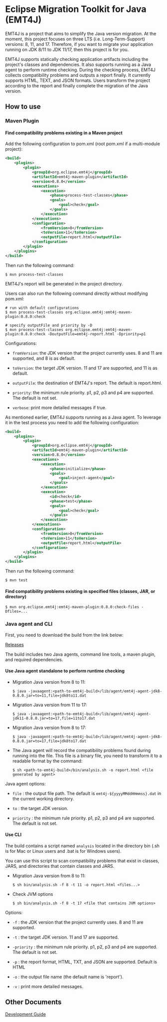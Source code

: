 <!--
    Copyright (c) 2022, 2023 Contributors to the Eclipse Foundation

    See the NOTICE file(s) distributed with this work for additional
    information regarding copyright ownership.

    This program and the accompanying materials are made available under the
    terms of the Apache License, Version 2.0 which is available at
    https://www.apache.org/licenses/LICENSE-2.0.

    Unless required by applicable law or agreed to in writing, software
    distributed under the License is distributed on an "AS IS" BASIS,
    WITHOUT WARRANTIES OR CONDITIONS OF ANY KIND, either express or implied.
    See the License for the specific language governing permissions and
    limitations under the License.

    SPDX-License-Identifier: Apache-2.0
 -->

# Eclipse Migration Toolkit for Java (EMT4J)

EMT4J is a project that aims to simplify the Java version migration. At the moment, this project focuses on three LTS
(i.e. Long-Term-Support) versions: 8, 11, and 17. Therefore, if you want to migrate your application running on JDK 8/11
to JDK 11/17, then this project is for you.

EMT4J supports statically checking application artifacts including the project's classes and dependencies. It also
supports running as a Java agent to perform runtime checking. During the checking process, EMT4J collects compatibility
problems and outputs a report finally. It currently supports HTML, TEXT, and JSON formats. Users transform the project
according to the report and finally complete the migration of the Java version.

## How to use

### Maven Plugin

#### Find compatibility problems existing in a Maven project

Add the following configuration to pom.xml (root pom.xml if a multi-module project): 

```xml
<build>
    <plugins>
        <plugin>
            <groupId>org.eclipse.emt4j</groupId>
            <artifactId>emt4j-maven-plugin</artifactId>
            <version>0.8.0</version>
            <executions>
                <execution>
                    <phase>process-test-classes</phase>
                    <goals>
                        <goal>check</goal>
                    </goals>
                </execution>
            </executions>
            <configuration>
                <fromVersion>8</fromVersion>
                <toVersion>11</toVersion>
                <outputFile>report.html</outputFile>
            </configuration>
        </plugin>
    </plugins>
</build>
```

Then run the following command:

```shell
$ mvn process-test-classes
```

EMT4J's report will be generated in the project directory.

Users can also run the following command directly without modifying pom.xml:

```shell
# run with default configurations
$ mvn process-test-classes org.eclipse.emt4j:emt4j-maven-plugin:0.8.0:check
```

``` shell
# specify outputFile and priority by -D
$ mvn process-test-classes org.eclipse.emt4j:emt4j-maven-plugin:0.8.0:check -DoutputFile=emt4j-report.html -Dpriority=p1
```

Configurations:

- `fromVersion`: the JDK version that the project currently uses. 8 and 11 are supported, and 8 is as default.

- `toVersion`: the target JDK version. 11 and 17 are supported, and 11 is as default.

- `outputFile`: the destination of EMT4J's report. The default is report.html.

- `priority`: the minimum rule priority. p1, p2, p3 and p4 are supported. The default is not set. 

- `verbose`: print more detailed messages if true.

As mentioned earlier, EMT4J supports running as a Java agent. To leverage it in the test process you need to add the
following configuration:

```xml
<build>
    <plugins>
        <plugin>
            <groupId>org.eclipse.emt4j</groupId>
            <artifactId>emt4j-maven-plugin</artifactId>
            <version>0.8.0</version>
            <executions>
                <execution>
                    <phase>initialize</phase>
                    <goals>
                        <goal>inject-agent</goal>
                    </goals>
                </execution>
                <execution>
                    <id>check</id>
                    <phase>test</phase>
                    <goals>
                        <goal>check</goal>
                    </goals>
                </execution>
            </executions>
            <configuration>
                <fromVersion>8</fromVersion>
                <toVersion>11</toVersion>
                <outputFile>report.html</outputFile>
            </configuration>
        </plugin>
    </plugins>
</build>
```

Then run the following command:

```shell
$ mvn test
```

#### Find compatibility problems existing in specified files (classes, JAR, or directory)

``` shell
$ mvn org.eclipse.emt4j:emt4j-maven-plugin:0.8.0:check-files -Dfiles=...
```

### Java agent and CLI

First, you need to download the build from the link below:

[Releases](https://github.com/adoptium/emt4j/releases)

The build includes two Java agents, command line tools, a maven plugin, and required dependencies.

#### Use Java agent standalone to perform runtime checking

- Migration Java version from 8 to 11:

   ```shell
   $ java -javaagent:<path-to-emt4j-build>/lib/agent/emt4j-agent-jdk8-0.8.0.jar=to=11,file=jdk8to11.dat
   ```

- Migration Java version from 11 to 17:

   ```shell
   $ java -javaagent:<path-to-emt4j-build>/lib/agent/emt4j-agent-jdk11-0.8.0.jar=to=17,file=11to17.dat
   ```

- Migration Java version from 8 to 17:

   ```shell
   $ java -javaagent:<path-to-emt4j-build>/lib/agent/emt4j-agent-jdk8-0.8.0.jar=to=17,file=jdk8to17.dat
   ```

- The Java agent will record the compatibility problems found during running into the file. This file is a binary file,
  you need to transform it to a readable format by the command:

   ```shell
   $ sh <path-to-emt4j-build>/bin/analysis.sh -o report.html <file generated by agent>
   ```

Java agent options:

- `file` : the output file path. The default is `emt4j-${yyyyMMddHHmmss}.dat` in the current working directory.

- `to` : the target JDK version.

- `priority` : the minimum rule priority. p1, p2, p3 and p4 are supported. The default is not set.

#### Use CLI

The build contains a script named `analysis` located in the directory bin (.sh is for Mac or Linux users and .bat is for
Windows users).

You can use this script to scan compatibility problems that exist in classes, JARS, and directories that contain classes
and JARS.

- Migration Java version from 8 to 11:

   ```shell
   $ sh bin/analysis.sh -f 8 -t 11 -o report.html <files...>
   ```

- Check JVM options
   ```shell
   $ sh bin/analysis.sh -f 8 -t 17 <file that contains JVM options>
   ```

Options:

- `-f` : the JDK version that the project currently uses. 8 and 11 are supported.

- `-t` : the target JDK version. 11 and 17 are supported.

- `-priority` : the minimum rule priority. p1, p2, p3 and p4 are supported. The default is not set.

- `-p` : the report format, HTML, TXT, and JSON are supported. Default is HTML

- `-o` : the output file name (the default name is 'report').

- `-v` : print more detailed messages.

## Other Documents

[Development Guide](DEVELOPMENT_GUIDE.md)
